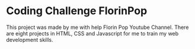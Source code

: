 # Coding Challenge FlorinPop

This project was made by me with help Florin Pop Youtube Channel.
There are eight projects in HTML, CSS and Javascript for me to train my web development skills.
